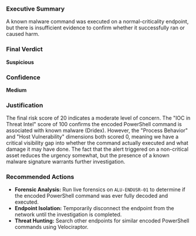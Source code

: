 ### Executive Summary
A known malware command was executed on a normal-criticality endpoint, but there is insufficient evidence to confirm whether it successfully ran or caused harm.

### Final Verdict
**Suspicious**

### Confidence
**Medium**

### Justification
The final risk score of 20 indicates a moderate level of concern. The "IOC in Threat Intel" score of 100 confirms the encoded PowerShell command is associated with known malware (Dridex). However, the "Process Behavior" and "Host Vulnerability" dimensions both scored 0, meaning we have a critical visibility gap into whether the command actually executed and what damage it may have done. The fact that the alert triggered on a non-critical asset reduces the urgency somewhat, but the presence of a known malware signature warrants further investigation.

### Recommended Actions
- **Forensic Analysis:** Run live forensics on `ALU-ENDUSR-01` to determine if the encoded PowerShell command was ever fully decoded and executed.
- **Endpoint Isolation:** Temporarily disconnect the endpoint from the network until the investigation is completed.
- **Threat Hunting:** Search other endpoints for similar encoded PowerShell commands using Velociraptor.